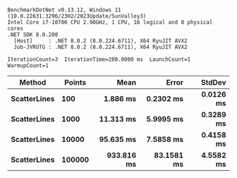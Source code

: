 ```

BenchmarkDotNet v0.13.12, Windows 11 (10.0.22631.3296/23H2/2023Update/SunValley3)
Intel Core i7-10700 CPU 2.90GHz, 1 CPU, 16 logical and 8 physical cores
.NET SDK 8.0.200
  [Host]     : .NET 8.0.2 (8.0.224.6711), X64 RyuJIT AVX2
  Job-JVRUTG : .NET 8.0.2 (8.0.224.6711), X64 RyuJIT AVX2

IterationCount=3  IterationTime=200.0000 ms  LaunchCount=1  
WarmupCount=1  

```
| Method       | Points | Mean       | Error      | StdDev    |
|------------- |------- |-----------:|-----------:|----------:|
| **ScatterLines** | **100**    |   **1.886 ms** |  **0.2302 ms** | **0.0126 ms** |
| **ScatterLines** | **1000**   |  **11.313 ms** |  **5.9995 ms** | **0.3289 ms** |
| **ScatterLines** | **10000**  |  **95.635 ms** |  **7.5858 ms** | **0.4158 ms** |
| **ScatterLines** | **100000** | **933.816 ms** | **83.1581 ms** | **4.5582 ms** |
